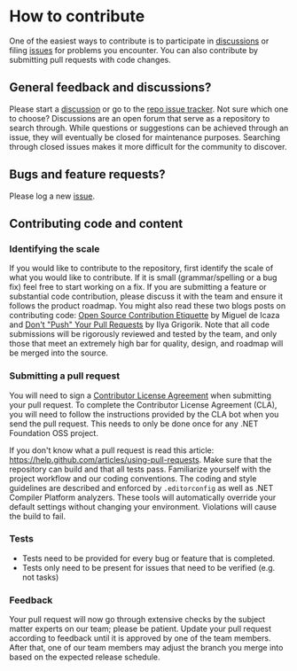 # How to contribute

One of the easiest ways to contribute is to participate in [discussions](../../discussions) or filing [issues](../../issues) for problems you encounter. You can also contribute by submitting pull requests with code changes.

## General feedback and discussions?

Please start a [discussion](../../discussions) or go to the [repo issue tracker](../../issues). Not sure which one to choose? Discussions are an open forum that serve as a repository to search through. While questions or suggestions can be achieved through an issue, they will eventually be closed for maintenance purposes. Searching through closed issues makes it more difficult for the community to discover.

## Bugs and feature requests?

Please log a new [issue](../../issues).

## Contributing code and content

### Identifying the scale

If you would like to contribute to the repository, first identify the scale of what you would like to contribute. If it is small (grammar/spelling or a bug fix) feel free to start working on a fix. If you are submitting a feature or substantial code contribution, please discuss it with the team and ensure it follows the product roadmap. You might also read these two blogs posts on contributing code: [Open Source Contribution Etiquette](http://tirania.org/blog/archive/2010/Dec-31.html) by Miguel de Icaza and [Don't "Push" Your Pull Requests](https://www.igvita.com/2011/12/19/dont-push-your-pull-requests/) by Ilya Grigorik. Note that all code submissions will be rigorously reviewed and tested by the team, and only those that meet an extremely high bar for quality, design, and roadmap will be merged into the source.

### Submitting a pull request

You will need to sign a [Contributor License Agreement](https://cla.dotnetfoundation.org/) when submitting your pull request. To complete the Contributor License Agreement (CLA), you will need to follow the instructions provided by the CLA bot when you send the pull request. This needs to only be done once for any .NET Foundation OSS project.

If you don't know what a pull request is read this article: https://help.github.com/articles/using-pull-requests. Make sure that the repository can build and that all tests pass. Familiarize yourself with the project workflow and our coding conventions. The coding and style guidelines are described and enforced by `.editorconfig` as well as .NET Compiler Platform analyzers. These tools will automatically override your default settings without changing your environment. Violations will cause the build to fail.

### Tests

-  Tests need to be provided for every bug or feature that is completed.
-  Tests only need to be present for issues that need to be verified (e.g. not tasks)

### Feedback

Your pull request will now go through extensive checks by the subject matter experts on our team; please be patient. Update your pull request according to feedback until it is approved by one of the team members. After that, one of our team members may adjust the branch you merge into based on the expected release schedule.
